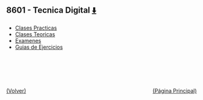 
<html>
<body>
<h2>8601 - Tecnica Digital <a href="https://downgit.github.io/#/home?url=https://github.com/Apuntes-FIUBA/Apuntes-Electronica/tree/main/86 - Electrónica/8601 - Tecnica Digital" style="font-size:20px">  ⬇️ </a></h2>
<ul>
    <li><a href="Clases Practicas">Clases Practicas</a></li>
    <li><a href="Clases Teoricas">Clases Teoricas</a></li>
    <li><a href="Examenes">Examenes</a></li>
    <li><a href="Guias de Ejercicios">Guias de Ejercicios</a></li>
</ul>
</body>
</html>















<br><br><br><br><br><a href="../" style="float: left">(Volver)</a> <a href="https://apuntes-fiuba.github.io/Apuntes-Electronica" style="float: right">(Página Principal)</a>
